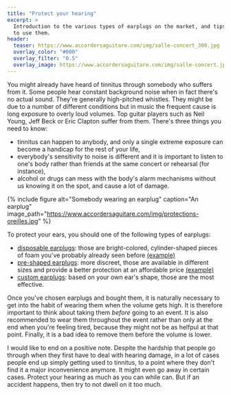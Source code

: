 ```yaml
---
title: "Protect your hearing"
excerpt: >
  Introduction to the various types of earplugs on the market, and tips on how 
  to use them.
header:
  teaser: https://www.accordersaguitare.com/img/salle-concert_300.jpg
  overlay_color: "#000"
  overlay_filter: "0.5"
  overlay_image: https://www.accordersaguitare.com/img/salle-concert.jpg
---
```


You might already have heard of tinnitus through somebody who suffers from it. 
Some people hear constant background noise when in fact there's no actual 
sound. They're generally high-pitched whistles. They might be due to a number 
of different conditions but in music the frequent cause is long exposure to 
overly loud volumes. Top guitar players such as Neil Young, Jeff Beck or Eric 
Clapton suffer from them. There's three things you need to know:

- tinnitus can happen to anybody, and only a single extreme exposure can become 
a handicap for the rest of your life,
- everybody's sensitivity to noise is different and it is important to listen 
to one's body rather than friends at the same concert or rehearsal (for 
instance),
- alcohol or drugs can mess with the body's alarm mechanisms without us knowing 
it on the spot, and cause a lot of damage.

{% include figure alt="Somebody wearing an earplug" caption="An earplug" 
image_path="https://www.accordersaguitare.com/img/protections-oreilles.jpg" %}

To protect your ears, you should one of the following types of earplugs:

- [disposable earplugs][disposable]: those are bright-colored, cylinder-shaped 
pieces of foam you've probably already seen before [(example)][boules-quies]
- [pre-shaped earplugs][pre-shaped]: more discreet, those are available in 
different sizes and provide a better protection at an affordable price 
[(example)][alpine-pro]
- [custom earplugs][custom]: based on your own ear's shape, those are the most 
effective.

Once you've chosen earplugs and bought them, it is naturally necessary to get 
into the habit of wearing them when the volume gets high. It is therefore 
important to think about taking them *before* going to an event. It is also 
recommended to wear them throughout the event rather than only at the end when 
you're feeling tired, because they might not be as helfpul at that point. 
Finally, it is a bad idea to remove them before the volume is lower.

I would like to end on a positive note. Despite the hardship that people go 
through when they first have to deal with hearing damage, in a lot of cases 
people end up simply getting used to tinnitus, to a point where they don't find 
it a major inconvenience anymore. It might even go away in certain cases. 
Protect your hearing as much as you can while can. But if an accident happens, 
then try to not dwell on it too much.

[custom]:https://upload.wikimedia.org/wikipedia/commons/1/10/Bouchon_sur_mesure.jpg
[pre-shaped]:https://upload.wikimedia.org/wikipedia/commons/9/92/Bouchon_d%27oreille_préformé.jpg
[disposable]:https://upload.wikimedia.org/wikipedia/commons/1/13/Bouchon_à_façonner.jpg
[boules-quies]:http://bit.ly/sdm-boules-quies
[alpine-pro]:http://bit.ly/alpine-musicsafe-pro
